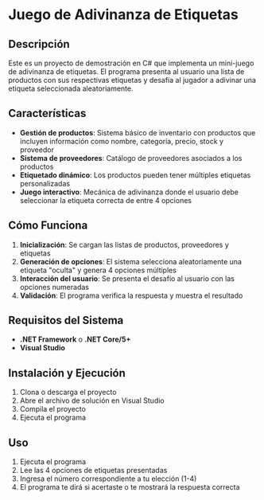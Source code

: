 # Juego de Adivinanza de Etiquetas

## Descripción

Este es un proyecto de demostración en C# que implementa un mini-juego de adivinanza de etiquetas. El programa presenta al usuario una lista de productos con sus respectivas etiquetas y desafía al jugador a adivinar una etiqueta seleccionada aleatoriamente.

## Características

- **Gestión de productos**: Sistema básico de inventario con productos que incluyen información como nombre, categoría, precio, stock y proveedor
- **Sistema de proveedores**: Catálogo de proveedores asociados a los productos
- **Etiquetado dinámico**: Los productos pueden tener múltiples etiquetas personalizadas
- **Juego interactivo**: Mecánica de adivinanza donde el usuario debe seleccionar la etiqueta correcta de entre 4 opciones

## Cómo Funciona

1. **Inicialización**: Se cargan las listas de productos, proveedores y etiquetas
2. **Generación de opciones**: El sistema selecciona aleatoriamente una etiqueta "oculta" y genera 4 opciones múltiples
3. **Interacción del usuario**: Se presenta el desafío al usuario con las opciones numeradas
4. **Validación**: El programa verifica la respuesta y muestra el resultado

## Requisitos del Sistema

- **.NET Framework** o **.NET Core/5+**
- **Visual Studio** 

## Instalación y Ejecución

1. Clona o descarga el proyecto
2. Abre el archivo de solución en Visual Studio
3. Compila el proyecto 
4. Ejecuta el programa 

## Uso

1. Ejecuta el programa
2. Lee las 4 opciones de etiquetas presentadas
3. Ingresa el número correspondiente a tu elección (1-4)
4. El programa te dirá si acertaste o te mostrará la respuesta correcta
